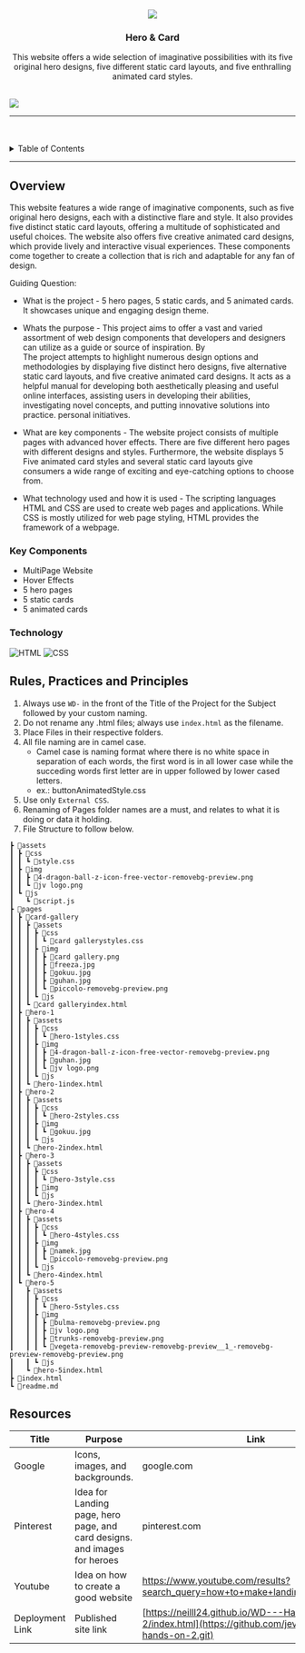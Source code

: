 <a name="readme-top">

<br/>

<br />
<div align="center">
  <a href="https://github.com/jevlongkss">
  <!-- TODO: If you want to add logo or banner you can add it here -->
    <img src="../WD-hands-on-2/assets/img/jv logo.png">
  </a>
<!-- TODO: Change Title to the name of the title of your Project -->
  <h3 align="center">Hero & Card</h3>
</div>
<!-- TODO: Make a short description -->
<div align="center">
  This website offers a wide selection of imaginative possibilities with its five original hero designs, five different static card layouts, and five enthralling animated card styles.
</div>

<br />

<!-- TODO: Change the zyx-0314 into your github username  -->
<!-- TODO: Change the WD-Template-Project into the same name of your folder -->
![](https://github.com/jevlongkss/WD-hands-on-2)

---

<br />
<br />

<!-- TODO: If you want to add more layers for your readme -->
<details>
  <summary>Table of Contents</summary>
  <ol>
    <li>
      <a href="#overview">Overview</a>
      <ol>
        <li>
          <a href="#key-components">Key Components</a>
        </li>
        <li>
          <a href="#technology">Technology</a>
        </li>
      </ol>
    </li>
    <li>
      <a href="#rule,-practices-and-principles">Rules, Practices and Principles</a>
    </li>
    <li>
      <a href="#resources">Resources</a>
    </li>
  </ol>
</details>

---

## Overview

<!-- TODO: To be changed -->
<!-- The following are just sample -->
This website features a wide range of imaginative components, such as five original hero designs, each with a distinctive flare and style. It also provides five distinct static card layouts, offering a multitude of sophisticated and useful choices. The website also offers five creative animated card designs, which provide lively and interactive visual experiences. These components come together to create a collection that is rich and adaptable for any fan of design.


Guiding Question:
- What is the project - 
  5 hero pages, 5 static cards, and 5 animated cards. It showcases unique and engaging design theme.
- Whats the purpose - 
  This project aims to offer a vast and varied assortment of web design components that developers and designers can utilize as a guide or source of inspiration. By     
The project attempts to highlight numerous design options and methodologies by displaying five distinct hero designs, five alternative static card layouts, and five creative animated card designs. It 
acts as a helpful manual for developing both aesthetically pleasing and useful online interfaces, assisting users in developing their abilities, investigating novel concepts, and putting innovative solutions into practice. 
personal initiatives.

- What are key components - 
  The website project consists of multiple pages with advanced hover effects. There are five different hero pages with different designs and styles. Furthermore, the website displays 5 
Five animated card styles and several static card layouts give consumers a wide range of exciting and eye-catching options to choose from.

- What technology used and how it is used - 
  The scripting languages HTML and CSS are used to create web pages and applications. While CSS is mostly utilized for web page styling, HTML provides the framework of a webpage.


### Key Components
<!-- TODO: List of Key Components -->
<!-- The following are just sample -->
- MultiPage Website
- Hover Effects
- 5 hero pages
- 5 static cards
- 5 animated cards

### Technology
<!-- TODO: List of Technology Used -->
![HTML](https://img.shields.io/badge/HTML-E34F26?style=for-the-badge&logo=html5&logoColor=white)
![CSS](https://img.shields.io/badge/CSS-1572B6?style=for-the-badge&logo=css3&logoColor=white)

## Rules, Practices and Principles
1. Always use `WD-` in the front of the Title of the Project for the Subject followed by your custom naming.
2. Do not rename any .html files; always use `index.html` as the filename.
3. Place Files in their respective folders.
4. All file naming are in camel case.
   - Camel case is naming format where there is no white space in separation of each words, the first word is in all lower case while the succeding words first letter are in upper followed by lower cased letters.
   - ex.: buttonAnimatedStyle.css
5. Use only `External CSS`.
6. Renaming of Pages folder names are a must, and relates to what it is doing or data it holding.
7. File Structure to follow below.

```
┣ 📂assets
┃ ┣ 📂css
┃ ┃ ┗ 📜style.css
┃ ┣ 📂img
┃ ┃ ┣ 📜4-dragon-ball-z-icon-free-vector-removebg-preview.png
┃ ┃ ┗ 📜jv logo.png
┃ ┗ 📂js
┃   ┗ 📜script.js
┣ 📂pages
┃ ┣ 📂card-gallery
┃ ┃ ┣ 📂assets
┃ ┃ ┃ ┣ 📂css
┃ ┃ ┃ ┃ ┗ 📜card gallerystyles.css
┃ ┃ ┃ ┣ 📂img
┃ ┃ ┃ ┃ ┣ 📜card gallery.png
┃ ┃ ┃ ┃ ┣ 📜freeza.jpg
┃ ┃ ┃ ┃ ┣ 📜gokuu.jpg
┃ ┃ ┃ ┃ ┣ 📜guhan.jpg
┃ ┃ ┃ ┃ ┗ 📜piccolo-removebg-preview.png
┃ ┃ ┃ ┗ 📂js
┃ ┃ ┗ 📜card galleryindex.html
┃ ┣ 📂hero-1
┃ ┃ ┣ 📂assets
┃ ┃ ┃ ┣ 📂css
┃ ┃ ┃ ┃ ┗ 📜hero-1styles.css
┃ ┃ ┃ ┣ 📂img
┃ ┃ ┃ ┃ ┣ 📜4-dragon-ball-z-icon-free-vector-removebg-preview.png
┃ ┃ ┃ ┃ ┣ 📜guhan.jpg
┃ ┃ ┃ ┃ ┗ 📜jv logo.png
┃ ┃ ┃ ┗ 📂js
┃ ┃ ┗ 📜hero-1index.html
┃ ┣ 📂hero-2
┃ ┃ ┣ 📂assets
┃ ┃ ┃ ┣ 📂css
┃ ┃ ┃ ┃ ┗ 📜hero-2styles.css
┃ ┃ ┃ ┣ 📂img
┃ ┃ ┃ ┃ ┗ 📜gokuu.jpg
┃ ┃ ┃ ┗ 📂js
┃ ┃ ┗ 📜hero-2index.html
┃ ┣ 📂hero-3
┃ ┃ ┣ 📂assets
┃ ┃ ┃ ┣ 📂css
┃ ┃ ┃ ┃ ┗ 📜hero-3style.css
┃ ┃ ┃ ┣ 📂img
┃ ┃ ┃ ┗ 📂js
┃ ┃ ┗ 📜hero-3index.html
┃ ┣ 📂hero-4
┃ ┃ ┣ 📂assets
┃ ┃ ┃ ┣ 📂css
┃ ┃ ┃ ┃ ┗ 📜hero-4styles.css
┃ ┃ ┃ ┣ 📂img
┃ ┃ ┃ ┃ ┣ 📜namek.jpg
┃ ┃ ┃ ┃ ┗ 📜piccolo-removebg-preview.png
┃ ┃ ┃ ┗ 📂js
┃ ┃ ┗ 📜hero-4index.html
┃ ┗ 📂hero-5
┃   ┣ 📂assets
┃   ┃ ┣ 📂css
┃   ┃ ┃ ┗ 📜hero-5styles.css
┃   ┃ ┣ 📂img
┃   ┃ ┃ ┣ 📜bulma-removebg-preview.png
┃   ┃ ┃ ┣ 📜jv logo.png
┃   ┃ ┃ ┣ 📜trunks-removebg-preview.png
┃   ┃ ┃ ┗ 📜vegeta-removebg-preview-removebg-preview__1_-removebg-preview-removebg-preview.png
┃   ┃ ┗ 📂js
┃   ┗ 📜hero-5index.html
┣ 📜index.html
┗ 📜readme.md

```

## Resources

<!-- TODO: Add References -->
| Title | Purpose | Link |
|-|-|-|
| Google | Icons, images, and backgrounds. | google.com |
| Pinterest | Idea for Landing page, hero page, and card designs. and images for heroes | pinterest.com |
| Youtube | Idea on how to create a good website | https://www.youtube.com/results?search_query=how+to+make+landing+page+vscode |
| Deployment Link | Published site link | [https://neilll24.github.io/WD---Hands-On-2/index.html](https://github.com/jevlongkss/WD-hands-on-2.git) |
